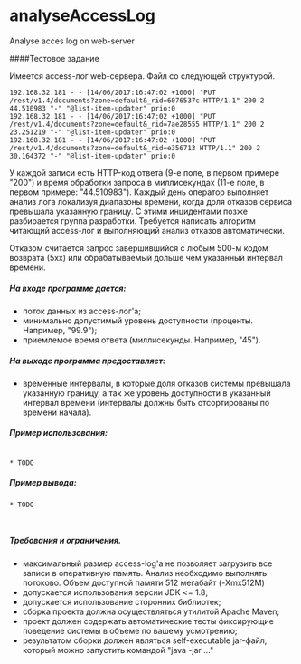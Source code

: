 # analyseAccessLog
Analyse acces log on web-server


####Тестовое задание

Имеется access-лог web-сервера. Файл со следующей структурой.

```
192.168.32.181 - - [14/06/2017:16:47:02 +1000] "PUT /rest/v1.4/documents?zone=default&_rid=6076537c HTTP/1.1" 200 2 44.510983 "-" "@list-item-updater" prio:0
192.168.32.181 - - [14/06/2017:16:47:02 +1000] "PUT /rest/v1.4/documents?zone=default&_rid=7ae28555 HTTP/1.1" 200 2 23.251219 "-" "@list-item-updater" prio:0
192.168.32.181 - - [14/06/2017:16:47:02 +1000] "PUT /rest/v1.4/documents?zone=default&_rid=e356713 HTTP/1.1" 200 2 30.164372 "-" "@list-item-updater" prio:0
```

У каждой записи есть HTTP-код ответа (9-е поле, в первом примере "200") и время обработки запроса в миллисекундах (11-е поле, в первом примере: "44.510983"). 
Каждый день оператор выполняет анализ лога локализуя диапазоны времени, когда доля отказов сервиса превышала указанную границу.
С этими инцидентами позже разбирается группа разработки. Требуется написать алгоритм читающий access-лог и выполняющий анализ отказов автоматически.


Отказом считается запрос завершившийся с любым 500-м кодом возврата (5xx) или обрабатываемый дольше чем указанный интервал времени.


##### На входе программе дается:

* поток данных из access-лог'а;
* минимально допустимый уровень доступности (проценты. Например, "99.9");
* приемлемое время ответа (миллисекунды. Например, "45").

##### На выходе программа предоставляет:

* временные интервалы, в которые доля отказов системы превышала указанную границу, а так же уровень доступности в указанный интервал времени (интервалы должны быть отсортированы по времени начала).

##### Пример использования:
```

* TODO

```


##### Пример вывода:
```
* TODO 
  
  
```

##### Требования и ограничения.

* максимальный размер access-log'а не позволяет загрузить все записи в оперативную память. Анализ необходимо выполнять потоково. Объем доступной памяти 512 мегабайт (-Xmx512M)
* допускается использования версии JDK <= 1.8;
* допускается использование сторонних библиотек;
* сборка проекта должна осуществляться утилитой Apache Maven;
* проект должен содержать автоматические тесты фиксирующие поведение системы в объеме по вашему усмотрению;
* результатом сборки должен являться self-executable jar-файл, который можно запустить командой "java -jar ..."

